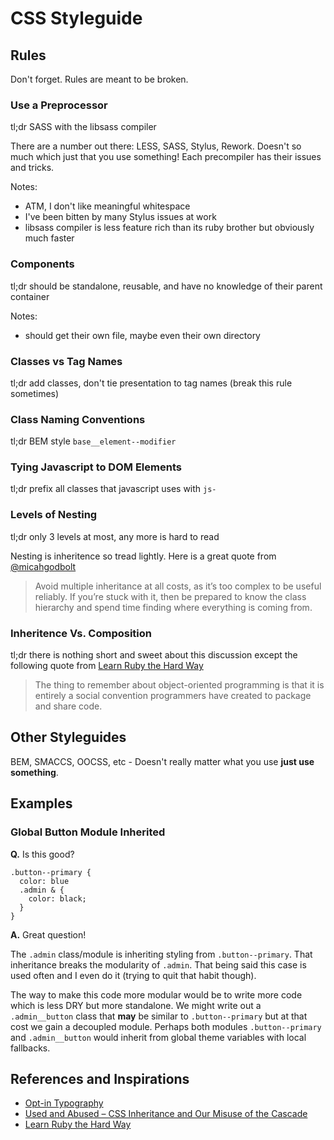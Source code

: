 # CSS Styleguide



## Rules
Don't forget. Rules are meant to be broken.

### Use a Preprocessor
tl;dr SASS with the libsass compiler

There are a number out there: LESS, SASS, Stylus, Rework.  Doesn't so much which just that you use something!  Each precompiler has their issues and tricks.

Notes:
- ATM, I don't like meaningful whitespace
- I've been bitten by many Stylus issues at work
- libsass compiler is less feature rich than its ruby brother but obviously much faster

### Components
tl;dr should be standalone, reusable, and have no knowledge of their parent container

Notes:
- should get their own file, maybe even their own directory

### Classes vs Tag Names
tl;dr add classes, don't tie presentation to tag names (break this rule sometimes)

### Class Naming Conventions
tl;dr BEM style `base__element--modifier`

### Tying Javascript to DOM Elements
tl;dr prefix all classes that javascript uses with `js-`

### Levels of Nesting
tl;dr only 3 levels at most, any more is hard to read

Nesting is inheritence so tread lightly. Here is a great quote from [@micahgodbolt](https://twitter.com/micahgodbolt)
> Avoid multiple inheritance at all costs, as it’s too complex to be useful reliably. If you’re stuck with it, then be prepared to know the class hierarchy and spend time finding where everything is coming from.

### Inheritence Vs. Composition
tl;dr there is nothing short and sweet about this discussion except the following quote from [Learn Ruby the Hard Way](http://learnrubythehardway.org/book/ex44.html#when-to-use-inheritance-or-composition)
> The thing to remember about object-oriented programming is that it is entirely a social convention programmers have created to package and share code.

## Other Styleguides
BEM, SMACCS, OOCSS, etc - Doesn't really matter what you use **just use something**.

## Examples

### Global Button Module Inherited
**Q.** Is this good?
```
.button--primary {
  color: blue
  .admin & {
    color: black;
  }
}
```
**A.** Great question!

The `.admin` class/module is inheriting styling from `.button--primary`.  That inheritance breaks the modularity of `.admin`.  That being said this case is used often and I even do it (trying to quit that habit though).

The way to make this code more modular would be to write more code which is less DRY but more standalone.  We might write out a `.admin__button` class that **may** be similar to `.button--primary` but at that cost we gain a decoupled module.  Perhaps both modules `.button--primary` and `.admin__button` would inherit from global theme variables with local fallbacks.



## References and Inspirations

- [Opt-in Typography](http://css-tricks.com/opt-in-typography/)
- [Used and Abused – CSS Inheritance and Our Misuse of the Cascade](http://www.phase2technology.com/blog/used-and-abused-css-inheritance-and-our-misuse-of-the-cascade/)
- [Learn Ruby the Hard Way](http://learnrubythehardway.org/book/ex44.html#when-to-use-inheritance-or-composition)
